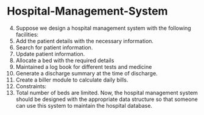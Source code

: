 # Hospital-Management-System
4. Suppose we design a hospital management system with the following facilities:
1. Add the patient details with the necessary information.
2. Search for patient information.
3. Update patient information.
4. Allocate a bed with the required details
5. Maintained a log book for different tests and medicine
6. Generate a discharge summary at the time of discharge.
7. Create a biller module to calculate daily bills.
8. Constraints:
  1. Total number of beds are limited.
Now, the hospital management system should be designed with the appropriate data structure
so that someone can use this system to maintain the hospital database.
